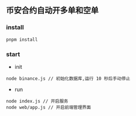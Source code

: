 ## 币安合约自动开多单和空单


### install
```
pnpm install
```

### start

- init
```
node binance.js // 初始化数据库,运行 10 秒后手动停止
```

- run
```
node index.js // 开启服务
node web/app.js // 开启前端管理界面
```